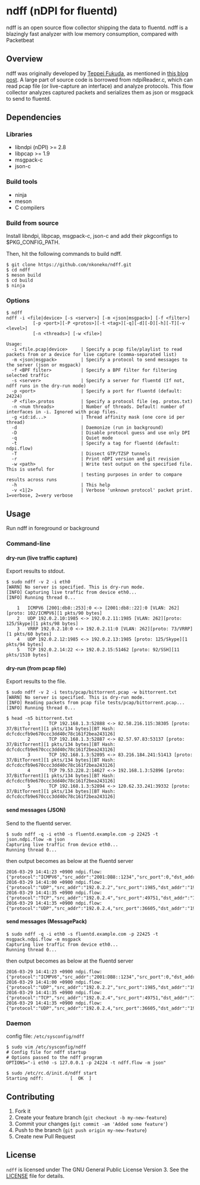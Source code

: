 ndff (nDPI for fluentd)
===================
ndff is an open source flow collector shipping the data to fluentd.
ndff is a blazingly fast analyzer with low memory consumption, compared with Packetbeat

Overview
--------

ndff was originally developed by [Teppei Fukuda](https://github.com/knqyf263), as mentioned in [this blog post](https://engineer.dena.jp/2016/04/security-dpi.html). A large part of source code is borrowed from ndpiReader.c, which can read pcap file (or live-capture an interface) and analyze protocols. This flow collector analyzes captured packets and serializes them as json or msgpack to send to fluentd.

Dependencies
--------

### Libraries

- libndpi (nDPI) >= 2.8
- libpcap >= 1.9
- msgpack-c
- json-c

### Build tools

- ninja
- meson
- C compilers

### Build from source

Install libndpi, libpcap, msgpack-c, json-c and add their pkgconfigs to $PKG_CONFIG_PATH.

Then, hit the following commands to build ndff.
```
$ git clone https://github.com/nkoneko/ndff.git
$ cd ndff
$ meson build
$ cd build
$ ninja
```

### Options

```
$ ndff
ndff -i <file|device> [-s <server>] [-m <json|msgpack>] [-f <filter>]
          [-p <port>][-P <protos>][-t <tag>][-q][-d][-D][-h][-T][-v <level>]
          [-n <threads>] [-w <file>]

Usage:
  -i <file.pcap|device>     | Specify a pcap file/playlist to read packets from or a device for live capture (comma-separated list)
  -m <json|msgpack>         | Specify a protocol to send messages to the server (json or msgpack)
  -f <BPF filter>           | Specify a BPF filter for filtering selected traffic
  -s <server>               | Specify a server for fluentd (If not, ndff runs in the dry-run mode)
  -p <port>                 | Specify a port for fluentd (default: 24224)
  -P <file>.protos          | Specify a protocol file (eg. protos.txt)
  -n <num threads>          | Number of threads. Default: number of interfaces in -i. Ignored with pcap files.
  -g <id:id...>             | Thread affinity mask (one core id per thread)
  -d                        | Daemonize (run in background)
  -D                        | Disable protocol guess and use only DPI
  -q                        | Quiet mode
  -t                        | Specify a tag for fluentd (default: ndpi.flow)
  -T                        | Dissect GTP/TZSP tunnels
  -r                        | Print nDPI version and git revision
  -w <path>                 | Write test output on the specified file. This is useful for
                            | testing purposes in order to compare results across runs
  -h                        | This help
  -v <1|2>                  | Verbose 'unknown protocol' packet print. 1=verbose, 2=very verbose
```


Usage
--------
Run ndff in foreground or background

### Command-line

#### dry-run (live traffic capture)
Export results to stdout.
```
$ sudo ndff -v 2 -i eth0
[WARN] No server is specified. This is dry-run mode.
[INFO] Capturing live traffic from device eth0...
[INFO] Running thread 0...

	1	ICMPV6 [2001:db8::253]:0 <-> [2001:db8::22]:0 [VLAN: 262][proto: 102/ICMPV6][1 pkts/90 bytes]
	2	UDP 192.0.2.10:1985 <-> 192.0.2.11:1985 [VLAN: 262][proto: 125/Skype][1 pkts/98 bytes]
	3	VRRP 192.0.2.10:0 <-> 192.0.2.11:0 [VLAN: 262][proto: 73/VRRP][1 pkts/60 bytes]
	4	UDP 192.0.2.12:1985 <-> 192.0.2.13:1985 [proto: 125/Skype][1 pkts/94 bytes]
	5	TCP 192.0.2.14:22 <-> 192.0.2.15:51462 [proto: 92/SSH][11 pkts/1510 bytes]
```

#### dry-run (from pcap file)
Export results to the file.
```
$ sudo ndff -v 2 -i tests/pcap/bittorrent.pcap -w bittorrent.txt
[WARN] No server is specified. This is dry-run mode.
[INFO] Reading packets from pcap file tests/pcap/bittorrent.pcap...
[INFO] Running thread 0...

$ head -n5 bittorrent.txt
        1       TCP 192.168.1.3:52888 <-> 82.58.216.115:38305 [proto: 37/BitTorrent][1 pkts/134 bytes][BT Hash: dcfcdccfb9e670ccc3dd40c78c161f2bea243126]
        2       TCP 192.168.1.3:52887 <-> 82.57.97.83:53137 [proto: 37/BitTorrent][1 pkts/134 bytes][BT Hash: dcfcdccfb9e670ccc3dd40c78c161f2bea243126]
        3       TCP 192.168.1.3:52895 <-> 83.216.184.241:51413 [proto: 37/BitTorrent][1 pkts/134 bytes][BT Hash: dcfcdccfb9e670ccc3dd40c78c161f2bea243126]
        4       TCP 79.53.228.2:14627 <-> 192.168.1.3:52896 [proto: 37/BitTorrent][1 pkts/134 bytes][BT Hash: dcfcdccfb9e670ccc3dd40c78c161f2bea243126]
        5       TCP 192.168.1.3:52894 <-> 120.62.33.241:39332 [proto: 37/BitTorrent][1 pkts/134 bytes][BT Hash: dcfcdccfb9e670ccc3dd40c78c161f2bea243126]
```


#### send messages (JSON)
Send to the fluentd server.
```
$ sudo ndff -q -i eth0 -s fluentd.example.com -p 22425 -t json.ndpi.flow -m json
Capturing live traffic from device eth0...
Running thread 0...
```

then output becomes as below at the fluentd server
```
2016-03-29 14:41:23 +0900 ndpi.flow: {"protocol":"ICMPV6","src_addr":"2001:DB8::1234","src_port":0,"dst_addr":"2001:DB8::5678","dst_port":0,"detected_protocol":102,"protocol_name":"ICMPV6","out_pkts":1,"out_bytes":86,"in_pkts":0,"in_bytes":0,"first_switched":1459230083,"last_switched":1459230083,"server_name":""}
2016-03-29 14:41:00 +0900 ndpi.flow: {"protocol":"UDP","src_addr":"192.0.2.2","src_port":1985,"dst_addr":"192.0.2.3","dst_port":1985,"detected_protocol":125,"protocol_name":"Skype","out_pkts":16,"out_bytes":1568,"in_pkts":0,"in_bytes":0,"first_switched":1459230060,"last_switched":1459230100,"server_name":""}
2016-03-29 14:41:35 +0900 ndpi.flow: {"protocol":"TCP","src_addr":"192.0.2.4","src_port":49751,"dst_addr":"192.0.2.5","dst_port":80,"detected_protocol":7,"protocol_name":"HTTP","out_pkts":6,"out_bytes":514,"in_pkts":4,"in_bytes":816,"first_switched":1459230095,"last_switched":1459230096,"server_name":"google.co.jp"}
2016-03-29 14:41:35 +0900 ndpi.flow: {"protocol":"UDP","src_addr":"192.0.2.4,"src_port":36605,"dst_addr":"192.0.2.6","dst_port":53,"master_protocol":5,"detected_protocol":126,"protocol_name":"DNS.Google","out_pkts":2,"out_bytes":152,"in_pkts":2,"in_bytes":488,"first_switched":1459230095,"last_switched":1459230095,"server_name":"www.google.co.jp"}
```

#### send messages (MessagePack)
```
$ sudo ndff -q -i eth0 -s fluentd.example.com -p 22425 -t msgpack.ndpi.flow -m msgpack
Capturing live traffic from device eth0...
Running thread 0...
```

then output becomes as below at the fluentd server
```
2016-03-29 14:41:23 +0900 ndpi.flow: {"protocol":"ICMPV6","src_addr":"2001:DB8::1234","src_port":0,"dst_addr":"2001:DB8::5678","dst_port":0,"detected_protocol":102,"protocol_name":"ICMPV6","out_pkts":1,"out_bytes":86,"in_pkts":0,"in_bytes":0,"first_switched":1459230083,"last_switched":1459230083,"server_name":""}
2016-03-29 14:41:00 +0900 ndpi.flow: {"protocol":"UDP","src_addr":"192.0.2.2","src_port":1985,"dst_addr":"192.0.2.3","dst_port":1985,"detected_protocol":125,"protocol_name":"Skype","out_pkts":16,"out_bytes":1568,"in_pkts":0,"in_bytes":0,"first_switched":1459230060,"last_switched":1459230100,"server_name":""}
2016-03-29 14:41:35 +0900 ndpi.flow: {"protocol":"TCP","src_addr":"192.0.2.4","src_port":49751,"dst_addr":"192.0.2.5","dst_port":80,"detected_protocol":7,"protocol_name":"HTTP","out_pkts":6,"out_bytes":514,"in_pkts":4,"in_bytes":816,"first_switched":1459230095,"last_switched":1459230096,"server_name":"google.co.jp"}
2016-03-29 14:41:35 +0900 ndpi.flow: {"protocol":"UDP","src_addr":"192.0.2.4,"src_port":36605,"dst_addr":"192.0.2.6","dst_port":53,"master_protocol":5,"detected_protocol":126,"protocol_name":"DNS.Google","out_pkts":2,"out_bytes":152,"in_pkts":2,"in_bytes":488,"first_switched":1459230095,"last_switched":1459230095,"server_name":"www.google.co.jp"}
```

### Daemon
config file: `/etc/sysconfig/ndff`

```
$ sudo vim /etc/sysconfig/ndff
# Config file for ndff startup
# Options passed to the ndff program
OPTIONS="-i eth0 -s 127.0.0.1 -p 24224 -t ndff.flow -m json"

$ sudo /etc/rc.d/init.d/ndff start
Starting ndff:          [  OK  ]
```

Contributing
--------

1. Fork it
2. Create your feature branch (`git checkout -b my-new-feature`)
3. Commit your changes (`git commit -am 'Added some feature'`)
4. Push to the branch (`git push origin my-new-feature`)
5. Create new Pull Request

License
--------
`ndff` is licensed under The GNU General Public License Version 3. See the [LICENSE](https://github.com/knqyf263/ndff/blob/master/LICENSE) file for details.

